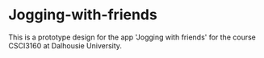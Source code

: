 # Jogging-with-friends
This is a prototype design for the app 'Jogging with friends' for the course CSCI3160 at Dalhousie University.
